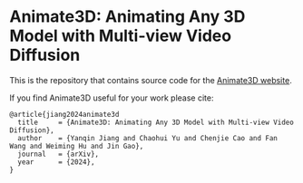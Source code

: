 # Animate3D: Animating Any 3D Model with Multi-view Video Diffusion
This is the repository that contains source code for the [Animate3D website](https://animate3d.github.io).

If you find Animate3D useful for your work please cite:

```
@article{jiang2024animate3d
  title     = {Animate3D: Animating Any 3D Model with Multi-view Video Diffusion},
  author    = {Yanqin Jiang and Chaohui Yu and Chenjie Cao and Fan Wang and Weiming Hu and Jin Gao},
  journal   = {arXiv},
  year      = {2024},
}
```
